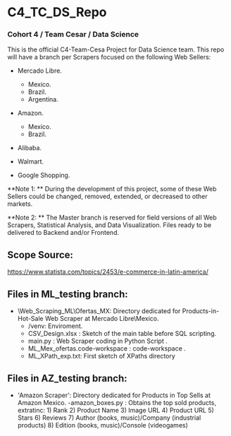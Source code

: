 # C4_TC_DS_Repo
### Cohort 4 / Team Cesar / Data Science

This is the official C4-Team-Cesa Project for Data Science team.
This repo will have a branch per Scrapers focused on the following Web Sellers:

- Mercado Libre.
	- Mexico.
	- Brazil.
	- Argentina.

- Amazon.
	- Mexico.
	- Brazil.

- Alibaba.
- Walmart.
- Google Shopping.

**Note 1: ** During the development of this project, some of these Web Sellers could be changed, removed, extended, or decreased to other markets.

**Note 2: ** The Master branch is reserved for field versions of all Web Scrapers, Statistical Analysis, and Data Visualization. Files ready to be delivered to Backend and/or Frontend.

## Scope Source:

https://www.statista.com/topics/2453/e-commerce-in-latin-america/

## Files in ML_testing branch:
- \Web_Scraping_ML\Ofertas_MX\: Directory dedicated for Products-in-Hot-Sale Web Scraper at Mercado Libre\Mexico.
	- /venv: Enviroment.
	- CSV_Design.xlsx : Sketch of the main table before SQL scripting.
	- main.py : Web Scraper coding in Python Script .
	- ML_Mex_ofertas.code-workspace : code-workspace .
	- ML_XPath_exp.txt: First sketch of XPaths directory 

## Files in AZ_testing branch:
- \'Amazon Scraper'\: Directory dedicated for Products in Top Sells at Amazon Mexico.
	-amazon_boxes.py : Obtains the top sold products, extratinc:
		1) Rank
		2) Product Name
		3) Image URL
		4) Product URL
		5) Stars
		6) Reviews
		7) Author (books, music)/Company (industrial products)
		8) Edition (books, music)/Console (videogames)
